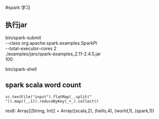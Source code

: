 #spark 学习

## 执行jar
bin/spark-submit \
--class org.apache.spark.examples.SparkPi \
--total-executor-cores 2 \
./examples/jars/spark-examples_2.11-2.4.5.jar \
100

bin/spark-shell

## spark scala word count

```
sc.textFile("input").flatMap(_.split(" ")).map((_,1)).reduceByKey(_+_).collect()
```
res8: Array[(String, Int)] = Array((scala,2), (hello,4), (world,1), (spark,1))


